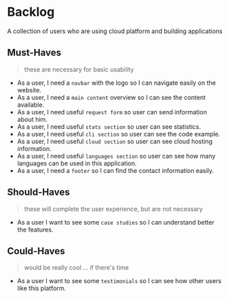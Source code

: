 # Backlog

A collection of users who are using cloud platform and building applications

## Must-Haves

> these are necessary for basic usability

- As a user, I need a `navbar` with the logo so I can navigate easily on the
  website.
- As a user, I need a `main content` overview so I can see the content
  available.
- As a user, I need useful `request form` so user can send information about
  him.
- As a user, I need useful `stats section` so user can see statistics.
- As a user, I need useful `cli section` so user can see the code example.
- As a user, I need useful `cloud section` so user can see cloud hosting
  information.
- As a user, I need useful `languages section` so user can see how many
  languages can be used in this application.
- As a user, I need a `footer` so I can find the contact information easily.

## Should-Haves

> these will complete the user experience, but are not necessary

- As a user I want to see some `case studies` so I can understand better the
  features.

## Could-Haves

> would be really cool ... if there's time

- As a user I want to see some `testimonials` so I can see how other users like
  this platform.
